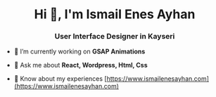 <h1 align="center">Hi 👋, I'm Ismail Enes Ayhan</h1>
<h3 align="center">User Interface Designer in Kayseri</h3>

- 🔭 I’m currently working on **GSAP Animations**

- 💬 Ask me about **React, Wordpress, Html, Css**

- 📄 Know about my experiences [https://www.ismailenesayhan.com](https://www.ismailenesayhan.com)
